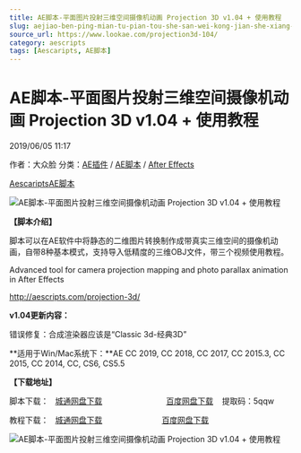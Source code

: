 ```yaml
---
title: AE脚本-平面图片投射三维空间摄像机动画 Projection 3D v1.04 + 使用教程
slug: aejiao-ben-ping-mian-tu-pian-tou-she-san-wei-kong-jian-she-xiang-ji-dong-hua-projection-3d-v1-04-shi-yong-jiao-cheng
source_url: https://www.lookae.com/projection3d-104/
category: aescripts
tags: [Aescaripts, AE脚本]
---
```

# AE脚本-平面图片投射三维空间摄像机动画 Projection 3D v1.04 + 使用教程

2019/06/05 11:17

作者：大众脸
分类：[AE插件](https://www.lookae.com/after-effects/aechajian/) / [AE脚本](https://www.lookae.com/after-effects/aescripts/) / [After Effects](https://www.lookae.com/after-effects/)

[Aescaripts](https://www.lookae.com/tag/aescaripts/)[AE脚本](https://www.lookae.com/tag/ae%e8%84%9a%e6%9c%ac/)

![AE脚本-平面图片投射三维空间摄像机动画 Projection 3D v1.04 + 使用教程](https://www.lookae.com/wp-content/uploads/2019/06/Projection3D.jpg "AE脚本-平面图片投射三维空间摄像机动画 Projection 3D v1.04 + 使用教程-LookAE.com")

**【脚本介绍】**

脚本可以在AE软件中将静态的二维图片转换制作成带真实三维空间的摄像机动画，自带8种基本模式，支持导入低精度的三维OBJ文件，带三个视频使用教程。

Advanced tool for camera projection mapping and photo parallax animation in After Effects

http://aescripts.com/projection-3d/

**v1.04更新内容：**

错误修复：合成渲染器应该是“Classic 3d-经典3D”

**适用于Win/Mac系统下：**AE CC 2019, CC 2018, CC 2017, CC 2015.3, CC 2015, CC 2014, CC, CS6, CS5.5

**【下载地址】**

脚本下载：   [城通网盘下载](https://lookae.ctfile.com/fs/680462-377769439)                             [百度网盘下载](https://pan.baidu.com/s/1qFkwy2I6UV_RP2sM4EqNqw)    提取码：5qqw

教程下载：   [城通网盘下载](https://lookae.ctfile.com/fs/680462-289762987)                           [百度网盘下载](https://pan.baidu.com/s/1Wb5qWWPY8KvKSV_xaYFc5w)

![AE脚本-平面图片投射三维空间摄像机动画 Projection 3D v1.04 + 使用教程](https://img.alicdn.com/imgextra/i3/705956171/TB2y4YUclxRMKJjy0FdXXaifFXa_!!705956171.jpg "AE脚本-平面图片投射三维空间摄像机动画 Projection 3D v1.04 + 使用教程-LookAE.com")
